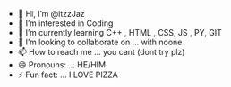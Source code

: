 - 👋 Hi, I’m @itzzJaz
- 👀 I’m interested in Coding
- 🌱 I’m currently learning C++ , HTML , CSS, JS , PY, GIT
- 💞️ I’m looking to collaborate on ... with noone
- 📫 How to reach me ... you cant (dont try plz)
- 😄 Pronouns: ... HE/HIM
- ⚡ Fun fact: ... I LOVE PIZZA

<!---
itzzJaz/itzzJaz is a ✨ special ✨ repository because its `README.md` (this file) appears on your GitHub profile.
You can click the Preview link to take a look at your changes.
--->
